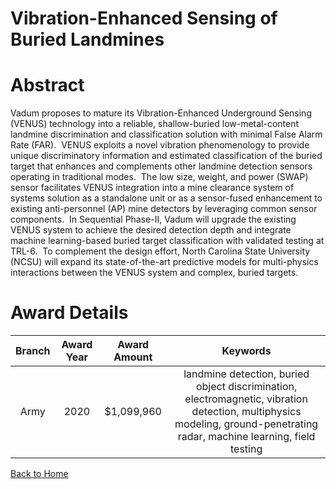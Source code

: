
Vibration-Enhanced Sensing of Buried Landmines
==============================================

# Abstract


Vadum proposes to mature its Vibration-Enhanced Underground Sensing (VENUS) technology into a reliable, shallow-buried low-metal-content landmine discrimination and classification solution with minimal False Alarm Rate (FAR).  VENUS exploits a novel vibration phenomenology to provide unique discriminatory information and estimated classification of the buried target that enhances and complements other landmine detection sensors operating in traditional modes.  The low size, weight, and power (SWAP) sensor facilitates VENUS integration into a mine clearance system of systems solution as a standalone unit or as a sensor-fused enhancement to existing anti-personnel (AP) mine detectors by leveraging common sensor components.  In Sequential Phase-II, Vadum will upgrade the existing VENUS system to achieve the desired detection depth and integrate machine learning-based buried target classification with validated testing at TRL-6.  To complement the design effort, North Carolina State University (NCSU) will expand its state-of-the-art predictive models for multi-physics interactions between the VENUS system and complex, buried targets.  

# Award Details

|Branch|Award Year|Award Amount|Keywords|
| :---: | :---: | :---: | :---: |
|Army|2020|$1,099,960|landmine detection, buried object discrimination, electromagnetic, vibration detection, multiphysics modeling, ground-penetrating radar, machine learning, field testing|
  
  


[Back to Home](https://github.com/chrischow/dod_sbir_awards/CC/#1117)